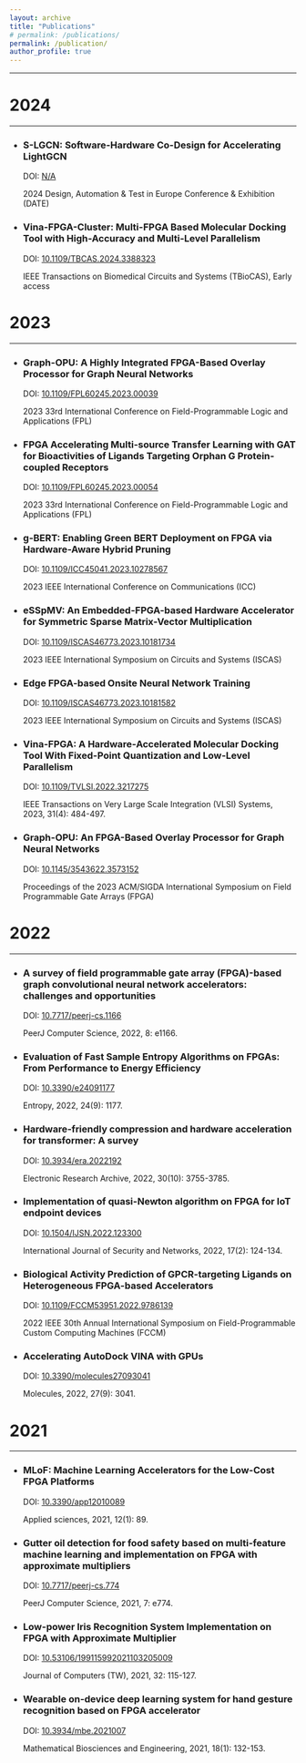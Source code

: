 ```yaml
---
layout: archive
title: "Publications"
# permalink: /publications/
permalink: /publication/
author_profile: true
---
```


------

2024  
======  
------
* ### S-LGCN: Software-Hardware Co-Design for Accelerating LightGCN 
  DOI: [N/A](https://ieeexplore.ieee.org/abstract/document/10546640)

  2024 Design, Automation & Test in Europe Conference & Exhibition (DATE)

* ### Vina-FPGA-Cluster: Multi-FPGA Based Molecular Docking Tool with High-Accuracy and Multi-Level Parallelism 
  DOI: [10.1109/TBCAS.2024.3388323](http://dx.doi.org/10.1109/TBCAS.2024.3388323)

  IEEE Transactions on Biomedical Circuits and Systems (TBioCAS), Early access

2023 
====== 
------

* ### Graph-OPU: A Highly Integrated FPGA-Based Overlay Processor for Graph Neural Networks 
  DOI: [10.1109/FPL60245.2023.00039](http://dx.doi.org/10.1109/FPL60245.2023.00039)

  2023 33rd International Conference on Field-Programmable Logic and Applications (FPL)

* ### FPGA Accelerating Multi-source Transfer Learning with GAT for Bioactivities of Ligands Targeting Orphan G Protein-coupled Receptors
  DOI: [10.1109/FPL60245.2023.00054](http://dx.doi.org/10.1109/FPL60245.2023.00054)

  2023 33rd International Conference on Field-Programmable Logic and Applications (FPL)

* ### g-BERT: Enabling Green BERT Deployment on FPGA via Hardware-Aware Hybrid Pruning
  DOI: [10.1109/ICC45041.2023.10278567](http://dx.doi.org/10.1109/ICC45041.2023.10278567)

  2023 IEEE International Conference on Communications (ICC)

* ### eSSpMV: An Embedded-FPGA-based Hardware Accelerator for Symmetric Sparse Matrix-Vector Multiplication
  DOI: [10.1109/ISCAS46773.2023.10181734](http://dx.doi.org/10.1109/ISCAS46773.2023.10181734)

  2023 IEEE International Symposium on Circuits and Systems (ISCAS)

* ### Edge FPGA-based Onsite Neural Network Training
  DOI: [10.1109/ISCAS46773.2023.10181582](http://dx.doi.org/10.1109/ISCAS46773.2023.10181582)

  2023 IEEE International Symposium on Circuits and Systems (ISCAS)

* ### Vina-FPGA: A Hardware-Accelerated Molecular Docking Tool With Fixed-Point Quantization and Low-Level Parallelism
  DOI: [10.1109/TVLSI.2022.3217275](http://dx.doi.org/10.1109/TVLSI.2022.3217275)

  IEEE Transactions on Very Large Scale Integration (VLSI) Systems, 2023, 31(4): 484-497.

* ### Graph-OPU: An FPGA-Based Overlay Processor for Graph Neural Networks
  DOI: [10.1145/3543622.3573152](http://dx.doi.org/10.1145/3543622.3573152)

  Proceedings of the 2023 ACM/SIGDA International Symposium on Field Programmable Gate Arrays (FPGA)


2022 
====== 
------

* ### A survey of field programmable gate array (FPGA)-based graph convolutional neural network accelerators: challenges and opportunities
  DOI: [10.7717/peerj-cs.1166](http://dx.doi.org/10.7717/peerj-cs.1166)

  PeerJ Computer Science, 2022, 8: e1166.

* ### Evaluation of Fast Sample Entropy Algorithms on FPGAs: From Performance to Energy Efficiency
  DOI: [10.3390/e24091177](http://dx.doi.org/10.3390/e24091177)

  Entropy, 2022, 24(9): 1177.

* ### Hardware-friendly compression and hardware acceleration for transformer: A survey
  DOI: [10.3934/era.2022192](http://dx.doi.org/10.3934/era.2022192)

  Electronic Research Archive, 2022, 30(10): 3755-3785.

* ### Implementation of quasi-Newton algorithm on FPGA for IoT endpoint devices
  DOI: [10.1504/IJSN.2022.123300](http://dx.doi.org/10.1504/IJSN.2022.123300)

  International Journal of Security and Networks, 2022, 17(2): 124-134.

* ### Biological Activity Prediction of GPCR-targeting Ligands on Heterogeneous FPGA-based Accelerators
  DOI: [10.1109/FCCM53951.2022.9786139](http://dx.doi.org/10.1109/FCCM53951.2022.9786139)

  2022 IEEE 30th Annual International Symposium on Field-Programmable Custom Computing Machines (FCCM)

* ### Accelerating AutoDock VINA with GPUs
  DOI: [10.3390/molecules27093041](http://dx.doi.org/10.3390/molecules27093041)

  Molecules, 2022, 27(9): 3041.


2021 
====== 
------

* ### MLoF: Machine Learning Accelerators for the Low-Cost FPGA Platforms
  DOI: [10.3390/app12010089](http://dx.doi.org/10.3390/app12010089)

  Applied sciences, 2021, 12(1): 89.

* ### Gutter oil detection for food safety based on multi-feature machine learning and implementation on FPGA with approximate multipliers
  DOI: [10.7717/peerj-cs.774](http://dx.doi.org/10.7717/peerj-cs.774)

  PeerJ Computer Science, 2021, 7: e774.

* ### Low-power Iris Recognition System Implementation on FPGA with Approximate Multiplier
  DOI: [10.53106/199115992021103205009](http://dx.doi.org/10.53106/199115992021103205009)

  Journal of Computers (TW), 2021, 32: 115-127.

* ### Wearable on-device deep learning system for hand gesture recognition based on FPGA accelerator
  DOI: [10.3934/mbe.2021007](http://dx.doi.org/10.3934/mbe.2021007)

  Mathematical Biosciences and Engineering, 2021, 18(1): 132-153.

